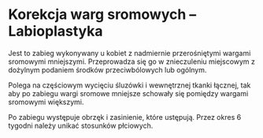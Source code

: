 # Korekcja warg sromowych – Labioplastyka

Jest to zabieg wykonywany u kobiet z nadmiernie przerośniętymi wargami sromowymi mniejszymi. Przeprowadza się go w znieczuleniu miejscowym z dożylnym podaniem środków przeciwbólowych lub ogólnym.

Polega na częściowym wycięciu śluzówki i wewnętrznej tkanki łącznej, tak aby po zabiegu wargi sromowe mniejsze schowały się pomiędzy wargami sromowymi większymi.

Po zabiegu występuje obrzęk i zasinienie, które ustępują. Przez okres 6 tygodni należy unikać stosunków płciowych.
